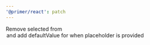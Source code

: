 ```yaml
---
'@primer/react': patch
---
```


Remove selected from <option> and add defaultValue for <select> when placeholder is provided
